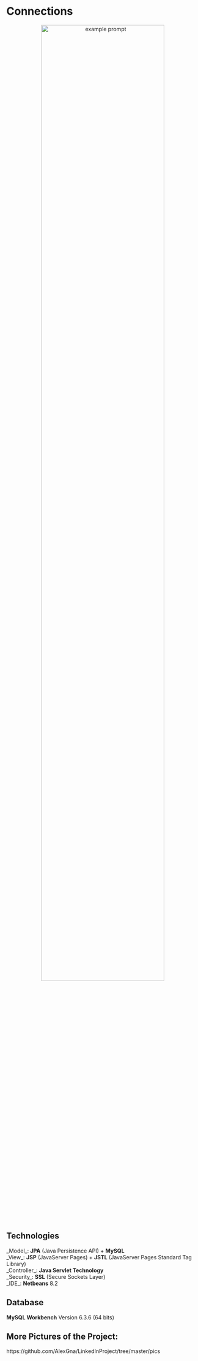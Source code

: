# Connections

<p align="center"> <img src="https://user-images.githubusercontent.com/44316752/49393551-3ee29280-f73a-11e8-88e2-6326baa4bcdc.gif" alt="example prompt" width="80%" height="80%" /></p>

<h2>Technologies</h2>
_Model_: <b>JPA</b> (Java Persistence API) + <b>MySQL</b> </br>
_View_: <b>JSP</b> (JavaServer Pages) + <b>JSTL</b> (JavaServer Pages Standard Tag Library) </br>
_Controller_: <b>Java Servlet Technology</b> </br>
_Security_: <b>SSL</b> (Secure Sockets Layer) </br>
_IDE_: <b>Netbeans</b> 8.2

<h2> Database </h2>
<b>MySQL Workbench</b> Version 6.3.6 (64 bits)

<h2>More Pictures of the Project:</h2>
https://github.com/AlexGna/LinkedInProject/tree/master/pics

